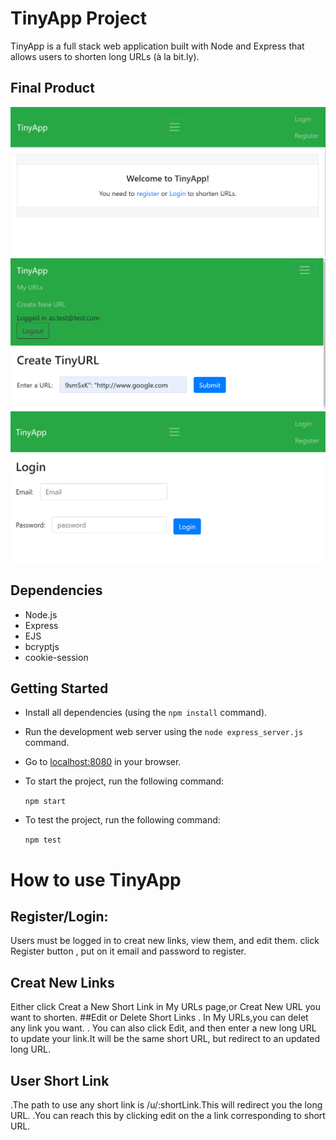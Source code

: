 # TinyApp Project

TinyApp is a full stack web application built with Node and Express that allows users to shorten long URLs (à la bit.ly).

## Final Product

!["TinyApp"](images/tinyapp.png)
!["TinyApp_CreatTinyApp](images/tinyapp2.png)
!["TinyApp_Login](images/tinyapp_login.png)
## Dependencies

- Node.js
- Express
- EJS
- bcryptjs
- cookie-session

## Getting Started

- Install all dependencies (using the `npm install` command).
- Run the development web server using the `node express_server.js` command.
- Go to [localhost:8080](http://localhost:8080)  in your browser.

- To start the project, run the following command:
 
  `npm start`

- To test the project, run the following command: 

  `npm test`


# How to use TinyApp
 
## Register/Login:
 Users must be logged in to creat new links, view them, and edit them.
click Register button , put on it email and password to register.

## Creat New Links
Either click Creat a New Short Link in My URLs page,or Creat New URL you want to shorten.
##Edit or Delete Short Links 
. In My URLs,you can delet any link you want.
. You can also click Edit, and then enter a new   long URL to update your link.It will be the same short URL, but redirect to an updated long URL.

## User Short Link
.The path to use any short link is /u/:shortLink.This will redirect you the long URL.
.You can reach this by clicking edit on the a link corresponding to short URL.








